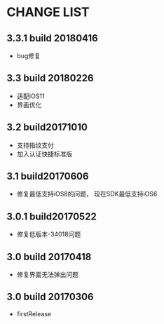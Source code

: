 CHANGE LIST
======

## 3.3.1 build 20180416
- bug修复

## 3.3 build 20180226
- 适配iOS11
- 界面优化


## 3.2 build20171010
- 支持指纹支付
- 加入认证快捷标准版


## 3.1 build20170606
- 修复最低支持iOS8的问题， 现在SDK最低支持iOS6

## 3.0.1 build20170522
- 修复低版本-34018问题

## 3.0 build 20170418
- 修复界面无法弹出问题

## 3.0 build 20170306
- firstRelease
